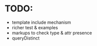 TODO:
=====

* template include mechanism
* richer test & examples
* markups to check type & attr presence
* queryDistinct



